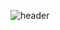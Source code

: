![header](https://capsule-render.vercel.app/api?type=waving&color=0:f867ff,100:9001ff&height=140&text=Soyun💕&fontAlignY=30&fontAlign=45&fontSize=45)
